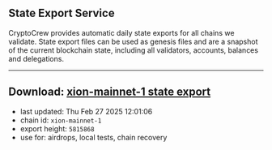 ## State Export Service
CryptoCrew provides automatic daily state exports for all chains we validate. State export files can be used as genesis files and are a snapshot of the current blockchain state, including all validators, accounts, balances and delegations.

---
**Download: [xion-mainnet-1 state export](https://dl-eu2.ccvalidators.com/SERVICE/xion/xion-mainnet-1_export_5815868.json)**
---

- last updated: Thu Feb 27 2025 12:01:06
- chain id: `xion-mainnet-1`
- export height: `5815868`
- use for: airdrops, local tests, chain recovery
